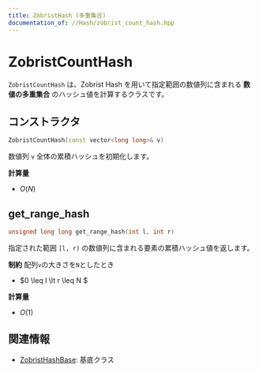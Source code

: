 ```yaml
---
title: ZobristHash (多重集合)
documentation_of: //Hash/zobrist_count_hash.hpp
---
```


# ZobristCountHash
`ZobristCountHash` は、Zobrist Hash を用いて指定範囲の数値列に含まれる **数値の多重集合** のハッシュ値を計算するクラスです。  

## コンストラクタ
```cpp
ZobristCountHash(const vector<long long>& v)
```

数値列 `v` 全体の累積ハッシュを初期化します。

**計算量**
- $O(N)$

## get_range_hash
```cpp
unsigned long long get_range_hash(int l, int r)
```
指定された範囲 `[l, r)` の数値列に含まれる要素の累積ハッシュ値を返します。

**制約**
配列`v`の大きさを`N`としたとき
- $0 \leq l \lt r \leq N $

**計算量**
- $O(1)$

## 関連情報
- [ZobristHashBase](zobrist_hash_base.md): 基底クラス